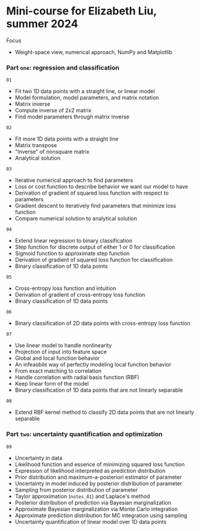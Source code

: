 # Mini-course for Elizabeth Liu, summer 2024

Focus
* Weight-space view, numerical approach, NumPy and Matplotlib

### Part `one`: regression and classification

`01`
* Fit two 1D data points with a straight line, or linear model
* Model formulation, model parameters, and matrix notation
* Matrix inverse
* Compute inverse of 2x2 matrix
* Find model parameters through matrix inverse

`02`
* Fit more 1D data points with a straight line
* Matrix transpose
* "Inverse" of nonsquare matrix
* Analytical solution

`03`
* Iterative numerical approach to find parameters
* Loss or cost function to describe behavior we want our model to have
* Derivation of gradient of squared loss function with respect to parameters
* Gradient descent to iteratively find parameters that minimize loss function
* Compare numerical solution to analytical solution

`04`
* Extend linear regression to binary classification
* Step function for discrete output of either 1 or 0 for classification
* Sigmoid function to approximate step function
* Derivation of gradient of squared loss function for classification
* Binary classification of 1D data points

`05`
* Cross-entropy loss function and intuition
* Derivation of gradient of cross-entropy loss function
* Binary classification of 1D data points

`06`
* Binary classification of 2D data points with cross-entropy loss function

`07`
* Use linear model to handle nonlinearity
* Projection of input into feature space
* Global and local function behavior
* An infeasbile way of perfectly modeling local function behavior
* From exact matching to correlation
* Handle correlation with radial basis function (RBF)
* Keep linear form of the model
* Binary classification of 1D data points that are not linearly separable

`08`
* Extend RBF kernel method to classify 2D data points that are not linearly separable

### Part `two`: uncertainty quantification and optimization

`09`
* Uncertainty in data
* Likelihood function and essence of minimizing squared loss function
* Expression of likelihood interpreted as prediction distribution
* Prior distribution and maximum-a-posteriori estimator of parameter
* Uncertainty in model induced by posterior distribution of parameter
* Sampling from posterior distribution of parameter
* Taylor approximation (`notes_01`) and Laplace's method
* Posterior distribution of prediction via Bayesian marginalization
* Approximate Bayesian marginalization via Monte Carlo integration
* Approximate prediction distribution for MC integration using sampling
* Uncertainty quantification of linear model over 1D data points
